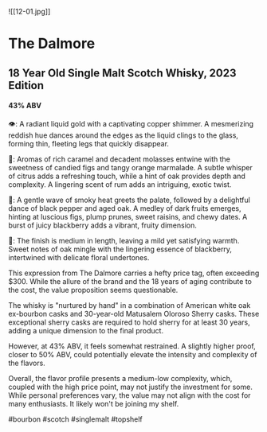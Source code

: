 ![[12-01.jpg]]

# The Dalmore
## 18 Year Old Single Malt Scotch Whisky, 2023 Edition
#### 43% ABV

👁:  A radiant liquid gold with a captivating copper shimmer. A mesmerizing reddish hue dances around the edges as the liquid clings to the glass, forming thin, fleeting legs that quickly disappear.

👃:  Aromas of rich caramel and decadent molasses entwine with the sweetness of candied figs and tangy orange marmalade. A subtle whisper of citrus adds a refreshing touch, while a hint of oak provides depth and complexity. A lingering scent of rum adds an intriguing, exotic twist.

👅:  A gentle wave of smoky heat greets the palate, followed by a delightful dance of black pepper and aged oak. A medley of dark fruits emerges, hinting at luscious figs, plump prunes, sweet raisins, and chewy dates. A burst of juicy blackberry adds a vibrant, fruity dimension.

🏁: The finish is medium in length, leaving a mild yet satisfying warmth. Sweet notes of oak mingle with the lingering essence of blackberry, intertwined with delicate floral undertones.

This expression from The Dalmore carries a hefty price tag, often exceeding $300. While the allure of the brand and the 18 years of aging contribute to the cost, the value proposition seems questionable.

The whisky is "nurtured by hand" in a combination of American white oak ex-bourbon casks and 30-year-old Matusalem Oloroso Sherry casks. These exceptional sherry casks are required to hold sherry for at least 30 years, adding a unique dimension to the final product.

However, at 43% ABV, it feels somewhat restrained. A slightly higher proof, closer to 50% ABV, could potentially elevate the intensity and complexity of the flavors.

Overall, the flavor profile presents a medium-low complexity, which, coupled with the high price point, may not justify the investment for some. While personal preferences vary, the value may not align with the cost for many enthusiasts.  It likely won't be joining my shelf.

#bourbon #scotch #singlemalt #topshelf